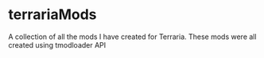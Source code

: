 # terrariaMods
A collection of all the mods I have created for Terraria. These mods were all created using tmodloader API
 
